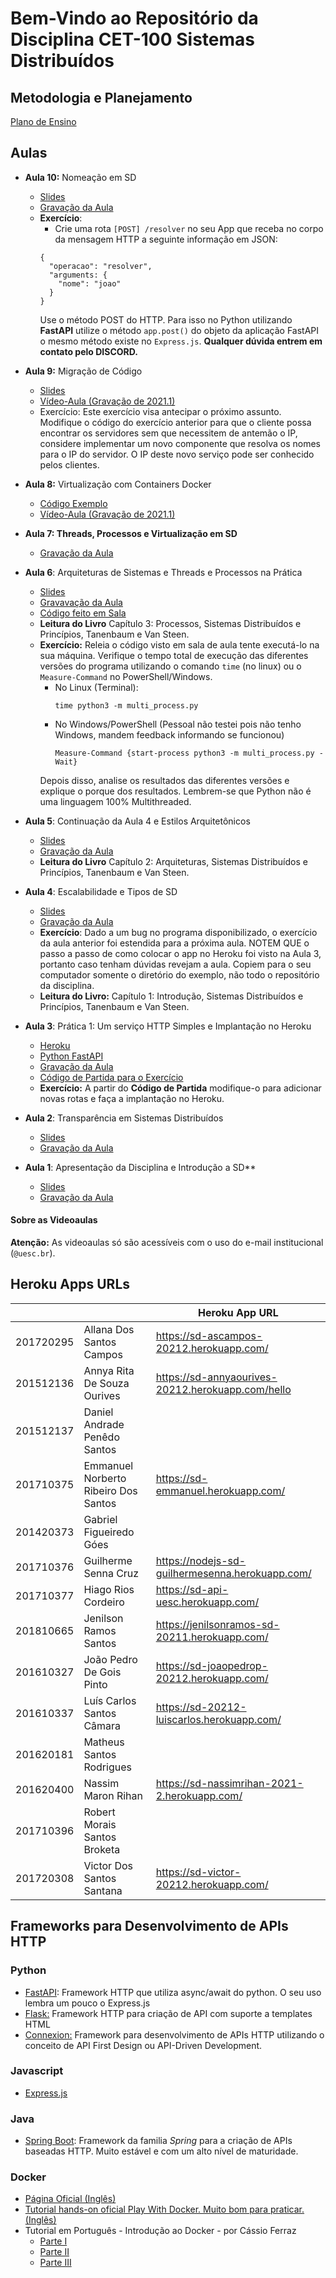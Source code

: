 # Bem-Vindo ao Repositório da Disciplina CET-100 Sistemas Distribuídos


## Metodologia e Planejamento

[Plano de Ensino](https://github.com/profmathias/cet-100/blob/master/CET100%20-%20Plano%20de%20Ensino.doc?raw=true)


## Aulas

- **Aula 10:** Nomeação em SD
  - [Slides](https://www.icloud.com/iclouddrive/0mPZnFuCoUkmo6s7N8tPXrx7w#Aula-8)
  - [Gravação da Aula](https://drive.google.com/file/d/17Wel0LNxR6HcShD9s2T3vYe5vHwBdajC/view?usp=sharing)
  - **Exercício**:
    - Crie uma rota `[POST] /resolver` no seu App que receba no corpo da 
    mensagem HTTP a seguinte informação em JSON:
    ```
    {
      "operacao": "resolver",
      "arguments: {
        "nome": "joao"
      }
    }
    ```
    Use o método POST do HTTP. Para isso no Python utilizando **FastAPI**
    utilize o método `app.post()` do objeto da aplicação FastAPI o mesmo 
    método existe no `Express.js`. **Qualquer dúvida entrem em contato pelo 
    DISCORD.** 


- **Aula 9:** Migração de Código
  - [Slides](https://www.icloud.com/iclouddrive/0Kp_ZQeSSwKdqHWISNyeMpv9Q#Aula7)
  - [Vídeo-Aula (Gravação de 2021.1)](https://drive.google.com/file/d/1zN6khvtNbBtX7jlQzBgTur9xum8Bd9Ff/view) 
  - Exercício: Este exercício visa antecipar o próximo assunto.
    Modifique o código do exercício anterior para que o cliente
    possa encontrar os servidores sem que necessitem de antemão
    o IP, considere implementar um novo componente que resolva os
    nomes para o IP do servidor. O IP deste novo serviço pode
    ser conhecido pelos clientes.
    

- **Aula 8:** Virtualização com Containers Docker
  - [Código Exemplo](https://github.com/profmathias/cet-100/tree/master/pratica-3)
  - [Vídeo-Aula (Gravação de 2021.1)](https://drive.google.com/file/d/1eYhYE3qao3KKxwKql91NNJ5ozYrSJTXX/view?usp=sharing)
  

- **Aula 7: Threads, Processos e Virtualização em SD**
  - [Gravação da Aula](https://drive.google.com/file/d/16h-1mi4GjwfO2S3ZGNoXL0zDweUsgaqq/view?usp=sharing)

- **Aula 6**: Arquiteturas de Sistemas e Threads e Processos na Prática
    - [Slides](https://www.icloud.com/iclouddrive/0KftRdrgVqFwnrpVBpe1Ln_pQ#Aula-6-Arquiteturas_de_Sistemas)
    - [Gravavação da Aula](https://drive.google.com/file/d/105o6UlBLIWCQOBKppufNjCIrFQpLSQxc/view?usp=sharing)
    - [Código feito em Sala](https://github.com/profmathias/cet-100/tree/master/pratica-2)  
    - **Leitura do Livro** Capítulo 3: Processos, Sistemas Distribuídos e 
    Princípios, Tanenbaum e Van Steen.
    - **Exercício:** Releia o código visto em sala de aula tente executá-lo
      na sua máquina. Verifique o tempo total de execução das 
      diferentes versões do programa utilizando o comando `time` (no linux) 
      ou o `Measure-Command` no PowerShell/Windows. 
      - No Linux (Terminal): 
        ```
        time python3 -m multi_process.py
        ```
      - No Windows/PowerShell (Pessoal não testei pois não tenho Windows, 
        mandem feedback informando se funcionou) 
        ```
        Measure-Command {start-process python3 -m multi_process.py -Wait}
        ```
      Depois disso, analise os resultados das diferentes versões e explique
      o porque dos resultados. Lembrem-se que Python não é uma linguagem
      100% Multithreaded.


- **Aula 5**: Continuação da Aula 4 e Estilos Arquitetônicos
  - [Slides](https://www.icloud.com/iclouddrive/0h-Im45H2Xpy4flst2dFgYTsg#Aula05-Continuacao-Aula4-e-Estilos-arqutetonicos)
  - [Gravação da Aula](https://drive.google.com/file/d/1YC4dScm_w6gXqpznU1Iu2kEKbQ4Ku5dK/view?usp=sharing)
  - **Leitura do Livro** Capítulo 2: Arquiteturas, Sistemas Distribuídos e 
    Princípios, Tanenbaum e Van Steen.
- **Aula 4**: Escalabilidade e Tipos de SD 
  - [Slides](https://www.icloud.com/iclouddrive/02tirBqG4gfcLPUjT_XueedtA#Aula03-Escalabilidade_e_Tipos_de_SD)
  - [Gravação da Aula](https://drive.google.com/file/d/1hMZv__sz1N5LVzVHV99hJJdYRv_PTq0q/view?usp=sharing)
  - **Exercício**: Dado a um bug no programa disponibilizado, o exercício da
    aula anterior foi estendida para a próxima aula. NOTEM QUE o passo a passo
    de como colocar o app no Heroku foi visto na Aula 3, portanto caso tenham
    dúvidas revejam a aula. Copiem para o seu computador somente o diretório
    do exemplo, não todo o repositório da disciplina.
  - **Leitura do Livro:** Capítulo 1: Introdução, Sistemas Distribuídos e 
    Princípios, Tanenbaum e Van Steen.
    

- **Aula 3**: Prática 1: Um serviço HTTP Simples e Implantação no Heroku
  - [Heroku](https://heroku.com)
  - [Python FastAPI](https://fastapi.tiangolo.com)
  - [Gravação da Aula](https://drive.google.com/file/d/1dXJEw2LVmueY31LOeuZS31EVVgpRHWT1/view?usp=sharing)
  - [Código de Partida para o Exercício](https://github.com/profmathias/cet-100/tree/master/pratica-1)
  - **Exercício:** A partir do **Código de Partida** modifique-o para adicionar
  novas rotas e faça a implantação no Heroku.
    
- **Aula 2**: Transparência em Sistemas Distribuídos
  - [Slides](https://www.icloud.com/iclouddrive/0scd3zma0M3KP6y_Y3WS2aJmg#Aula-2-Intro_SD-Tranparencia)
  - [Gravação da Aula](https://drive.google.com/file/d/1GcNC53NafeWxSBqhtZ_iEA2JBdzZIYep/view?usp=sharing)
  
  
- **Aula 1**: Apresentação da Disciplina e Introdução a SD**
  - [Slides](https://www.icloud.com/iclouddrive/0z8lgr8LK7aqR8vVlMRaT7MBA#SD)
  - [Gravação da Aula](https://drive.google.com/file/d/1GBB4mwTTX8RSvZorMtj2R-8COH4uwm0j/view?usp=sharing)

#### Sobre as  Videoaulas

**Atenção:** As videoaulas só são acessíveis com o uso do e-mail institucional (`@uesc.br`).

 

## Heroku Apps URLs

|           |                                      | Heroku App URL                                    |
|-----------|--------------------------------------|---------------------------------------------------|
| 201720295 | Allana Dos Santos Campos             | https://sd-ascampos-20212.herokuapp.com/          |
| 201512136 | Annya Rita De Souza Ourives          | https://sd-annyaourives-20212.herokuapp.com/hello |
| 201512137 | Daniel Andrade Penêdo Santos         |                                                   |
| 201710375 | Emmanuel Norberto Ribeiro Dos Santos | https://sd-emmanuel.herokuapp.com/                |
| 201420373 | Gabriel Figueiredo Góes              |                                                   |
| 201710376 | Guilherme Senna Cruz                 | https://nodejs-sd-guilhermesenna.herokuapp.com/   |
| 201710377 | Hiago Rios Cordeiro                  | https://sd-api-uesc.herokuapp.com/                |
| 201810665 | Jenilson Ramos Santos                | https://jenilsonramos-sd-20211.herokuapp.com/     |
| 201610327 | João Pedro De Gois Pinto             | https://sd-joaopedrop-20212.herokuapp.com/        |
| 201610337 | Luís Carlos Santos Câmara            | https://sd-20212-luiscarlos.herokuapp.com/        |
| 201620181 | Matheus Santos Rodrigues             |                                                   |
| 201620400 | Nassim Maron Rihan                   | https://sd-nassimrihan-2021-2.herokuapp.com/      |
| 201710396 | Robert Morais Santos Broketa         |                                                   |
| 201720308 | Victor Dos Santos Santana            | https://sd-victor-20212.herokuapp.com/            |


## Frameworks para Desenvolvimento de APIs HTTP

### Python

- [FastAPI](https://duckduckgo.com/?q=python+fastapi&t=osx): Framework HTTP 
  que utiliza async/await do python. O seu uso lembra um pouco o Express.js 
- [Flask:](https://flask.palletsprojects.com/en/1.1.x/) Framework HTTP para criação de API com suporte a templates HTML
- [Connexion:](https://pypi.org/project/connexion/) Framework para desenvolvimento de APIs HTTP utilizando o conceito de API First Design ou API-Driven Development.


### Javascript

- [Express.js](http://expressjs.com)

### Java
- [Spring Boot](https://spring.io/projects/spring-boot): Framework da familia *Spring* para a criação de APIs baseadas HTTP. Muito estável e com um alto nível de maturidade.

### Docker

- [Página Oficial (Inglês)](https://www.docker.com)
- [Tutorial hands-on oficial Play With Docker. Muito bom para praticar. (Inglês)](https://www.docker.com/play-with-docker)
- Tutorial em Português - Introdução ao Docker - por Cássio Ferraz
  * [Parte I](https://medium.com/@ferrazcassim/introdução-ao-docker-parte-i-7c6ecad3b4fd)
  * [Parte II](https://medium.com/@ferrazcassim/introdução-ao-docker-parte-ii-b44666837d37)
  * [Parte III](https://medium.com/@ferrazcassim/introdução-ao-docker-parte-iii-a675dfbea11e)
